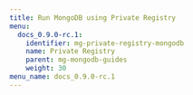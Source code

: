 ```yaml
---
title: Run MongoDB using Private Registry
menu:
  docs_0.9.0-rc.1:
    identifier: mg-private-registry-mongodb
    name: Private Registry
    parent: mg-mongodb-guides
    weight: 30
menu_name: docs_0.9.0-rc.1
---
```

